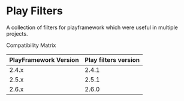 Play Filters
==========

A collection of filters for playframework which were useful in multiple projects.


Compatibility Matrix 

| PlayFramework Version | Play filters version |
|-------|---------------------|
|2.4.x  |2.4.1|
|2.5.x  |2.5.1|
|2.6.x  |2.6.0|
   
